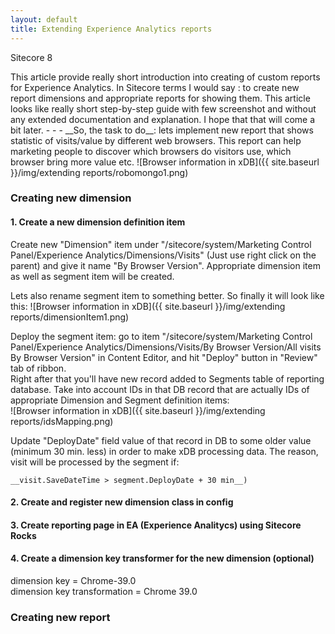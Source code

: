 ```yaml
---
layout: default
title: Extending Experience Analytics reports
---
```

<p><span class="glyphicon glyphicon-tag"></span> Sitecore 8</p>
This article provide really short introduction into creating of custom reports for Experience Analytics. In Sitecore terms I would say : to create new report dimensions and appropriate reports for showing them.
This article looks like really short step-by-step guide with few screenshot and without any extended documentation and explanation. I hope that that will come a bit later.
- - -
__So, the task to do__: lets implement new report that shows statistic of visits/value by different web browsers. This report can help marketing people to discover which browsers do visitors use, which browser bring more value etc.
![Browser information in xDB]({{ site.baseurl }}/img/extending reports/robomongo1.png)

### Creating new dimension
#### 1. Create a new dimension definition item
Create new "Dimension" item under "/sitecore/system/Marketing Control Panel/Experience Analytics/Dimensions/Visits" (Just use right click on the parent) and give it name "By Browser Version".
Appropriate dimension item as well as segment item will be created.

Lets also rename segment item to something better. So finally it will look like this:
![Browser information in xDB]({{ site.baseurl }}/img/extending reports/dimensionItem1.png)

Deploy the segment item: go to item "/sitecore/system/Marketing Control Panel/Experience Analytics/Dimensions/Visits/By Browser Version/All visits By Browser Version" in Content Editor, and hit "Deploy" button in "Review" tab of ribbon.  
Right after that you'll have new record added to Segments table of reporting database. Take into account IDs in that DB record that are actually IDs of appropriate Dimension and Segment definition items:  
![Browser information in xDB]({{ site.baseurl }}/img/extending reports/idsMapping.png)

Update "DeployDate" field value of that record in DB to some older value (minimum 30 min. less) in order to make xDB processing data. The reason, visit will be processed by the segment if:  
```
__visit.SaveDateTime > segment.DeployDate + 30 min__)
```

#### 2. Create and register new dimension class in config
#### 3. Create reporting page in EA (Experience Analitycs) using Sitecore Rocks
#### 4. Create a dimension key transformer for the new dimension (optional)
dimension key = Chrome-39.0  
dimension key transformation = Chrome 39.0

### Creating new report
